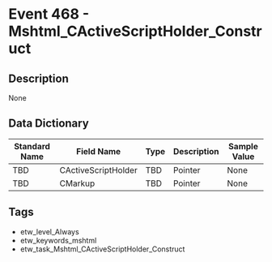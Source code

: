 # Event 468 - Mshtml_CActiveScriptHolder_Construct

## Description
None

## Data Dictionary
|Standard Name|Field Name|Type|Description|Sample Value|
|---|---|---|---|---|
|TBD|CActiveScriptHolder|TBD|Pointer|None|None|
|TBD|CMarkup|TBD|Pointer|None|None|

## Tags
* etw_level_Always
* etw_keywords_mshtml
* etw_task_Mshtml_CActiveScriptHolder_Construct